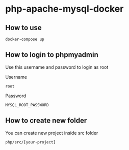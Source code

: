 # php-apache-mysql-docker

## How to use 
```
docker-compose up
```

## How to login to phpmyadmin
Use this username and password to login as root 

Username 
```
root
```
Password
```
MYSQL_ROOT_PASSWORD
```

## How to create new folder
You can create new project inside src folder 
```
php/src/[your-project]
```
